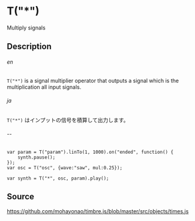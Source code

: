 T("*")
======
Multiply signals

## Description ##

###### en ######
`T("*")` is a signal multiplier operator that outputs a signal which is the multiplication all input signals.
###### ja ######
`T("*")` はインプットの信号を積算して出力します。
###### -- ######

```timbre
var param = T("param").linTo(1, 1000).on("ended", function() {
    synth.pause();
});
var osc = T("osc", {wave:"saw", mul:0.25});

var synth = T("*", osc, param).play();
```

## Source ##
https://github.com/mohayonao/timbre.js/blob/master/src/objects/times.js
